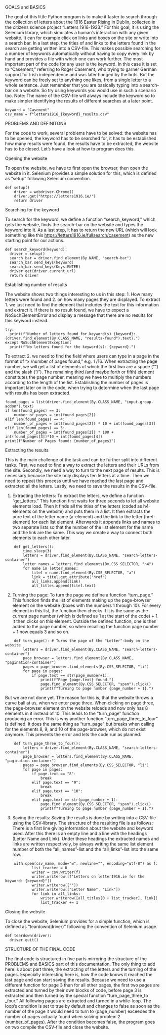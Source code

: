 GOALS and BASICS


The goal of this little Python program is to make it faster to search through the collection of letters about the 1916 Easter Rising in Dublin, collected in the citizens science project “Letters 1916-1923.” For this goal, it is using the Selenium library, which simulates a human’s interaction with any given website. It can for example click on links and boxes on the site or write into a search bar. In a last step, the titles of and links to the letters found in the search are getting written into a CSV-file. This makes possible searching for a number of keywords automatically without having to copy every link by hand and provides a file with which one can work further.
The most important part of the code for any user is the keyword. In this case it is set to “Casement,” referring to Roger Casement, who trying to garner German support for Irish independence and was later hanged by the brits. But the keyword can be freely set to anything one likes, from a single letter to a whole sentence. Just remember that you are basically typing into a search-bar on a website. So try using keywords you would use in such a scenario too.
Note: The name of the CSV-file will always include the keyword so to make simpler identifying the results of different searches at a later point.
```
keyword = "Casement"
csv_name = f"letters1916_{keyword}_results.csv"
```

PROBLEMS AND DEFINITONS


For the code to work, several problems have to be solved: the website has to be opened, the keyword has to be searched for, it has to be established how many results were found, the results have to be extracted, the website has to be closed. Let’s have a look at how to program does this.

Opening the website

  To open the website, we have to first open the browser, then open the website in it. Selenium provides a simple solution for this, which is defined as “setup” following Selenium convention.
  ```
  def setup()
      driver = webdriver.Chrome()
      driver.get("https://letters1916.ie/")
      return driver
  ```

Searching for the keyword

  To search for the keyword, we define a function “search_keyword,” which gets the website, finds the search-bar on the website and types the keyword into it. As a last step, it has to return the new URL (which will look something like this https://letters1916.ie/fullsearch/casement) as the new starting point for our actions.
  ```
  def search_keyword(keyword):
    driver = setup()
    search_bar = driver.find_element(By.NAME, "search-bar")
    search_bar.send_keys(keyword)
    search_bar.send_keys(Keys.ENTER)
    driver.get(driver.current_url)
    return driver
  ```

Establishing number of results

  The website shows two things interesting to us in this step: 1. How many letters were found and 2. on how many pages they are displayed.
  To extract 1. we just need to find the element that includes the text for this information and extract it. If there is no result found, we have to expect a NoSuchElementError and display a message that there are no results for this keyword instead.
  ```
  try:
    print(f"Number of letters found for keyword(s) {keyword}: {driver.find_element(By.CLASS_NAME, "results-found").text}.")
  except NoSuchElementException:
    print(f"No letters found for the keyword(s): {keyword}.")
  ```
  To extract 2. we need to find the field where users can type in a page in the format of “x /number of pages found,” e.g. 1 /16. When extracting the page number, we will get a list of elements of which the first two are a space (“”) and the slash (“/”). The remaining third (and maybe forth or fifth) element constitutes the page number, meaning we have to multiply the numbers according to the length of the list.
  Establishing the number of pages is important later on in the code, when trying to determine when the last page with results has been extracted.
  ```
  found_pages = list(driver.find_element(By.CLASS_NAME, "input-group-addon").text)
  if len(found_pages) == 3:
      number_of_pages = int(found_pages[2])
  elif len(found_pages) == 4:
      number_of_pages = int(found_pages[2]) * 10 + int(found_pages[3])
  elif len(found_pages) == 5:
      number_of_pages = int(found_pages[2]) * 100 + int(found_pages[3])*10 + int(found_pages[4])
  print(f"Number of Pages found: {number_of_pages}")
  ```

Extracting the results

  This is the main challenge of the task and can be further split into different tasks. First, we need to find a way to extract the letters and their URLs from the site. Secondly, we need a way to turn to the next page of results. This is necessary because the site only displays ten letters at a time. Then we need to repeat this process until we have reached the last page and extracted all the letters. Lastly, we need to save the results in the CSV-file.
  1. Extracting the letters: To extract the letters, we define a function “get_letters.” This function first waits for three seconds to let all website elements load. Then it finds all the titles of the letters (coded as h4-elements on the website) and puts them in a list. It then extracts the pure text of the letter name (a-element) and the link to the letter (href-element) for each list element. Afterwards it appends links and names to two separate lists so that the number of the list element for the name and the link are the same. This way we create a way to connect both elements to each other later. 
```
    def get_letters():
        time.sleep(3)
        letters = driver.find_element(By.CLASS_NAME, "search-letters-container")
        letter_names = letters.find_elements(By.CSS_SELECTOR, "h4")
        for name in letter_names:
            titel = name.find_element(By.CSS_SELECTOR, "a")
            link = titel.get_attribute("href")
            all_links.append(link)
            all_titles.append(titel.text)
```
  2.	Turning the page: To turn the page we define a function “turn_page.” This function finds the list of elements making up the page-browser element on the website (boxes with the numbers 1 through 10). For every element in this list, the function then checks if it is the same as the current page number (which is defined as 1 at the start of the code) + 1. It then clicks on this element. Outside the defined function, one is then added to the page number, so when recalling the function page number + 1 now equals 3 and so on.
```
    def turn_page(): # Turns the page of the "Letter"-body on the website
        letters = driver.find_element(By.CLASS_NAME, "search-letters-container")
        page_browser = letters.find_element(By.CLASS_NAME, "pagination-container")
        pages = page_browser.find_elements(By.CSS_SELECTOR, "li")
        for page in pages:
            if page.text == str(page_number+1):
                print(f"Page {page.text} found.")
                page.find_element(By.CSS_SELECTOR, "span").click()
                print(f"Turning to page number {page_number + 1}.")
```
   But we are not done yet. The reason for this is, that the website throws a curve ball at us, when we enter page three. When clicking on page three, the page-browser element on the website reloads and now only has 8 elements in it instead of 10. This leads to the “turn_page” function producing an error. This is why another function “turn_page_three_to_four” is defined. It does the same thing as “turn_page” but breaks when calling for the elements 8, 9, and 10 of the page-browser, which do not exist anymore. This prevents the error and lets the code run as planned.
```
    def turn_page_three_to_four():
        letters = driver.find_element(By.CLASS_NAME, "search-letters-container")
        page_browser = letters.find_element(By.CLASS_NAME, "pagination-container")
        pages = page_browser.find_elements(By.CSS_SELECTOR, "li")
        for page in pages:
            if page.text == "8":
                break
            elif page.text == "9":
                break
            elif page.text == "10":
                break
            elif page.text == str(page_number + 1):
                page.find_element(By.CSS_SELECTOR, "span").click()
                print(f"Turning to page number {page_number + 1}.")
```
  3.	Saving the results: Saving the results is done by writing into a CSV-file using the CSV-library. The structure of the resulting file is as follows: There is a first line giving information about the website and keyword used. After this there is an empty line and a line with the headings (Letter Name and Link). Under these headings the extracted names and links are written respectively, by always writing the same list element number of both the “all_names”-list and the “all_links”-list into the same row.
```
    with open(csv_name, mode="w", newline="", encoding="utf-8") as f:
            list_tracker = 0
            writer = csv.writer(f)
            writer.writerow([f"Letters on letter1916.ie for the keyword: {keyword}"])
            writer.writerow([""])
            writer.writerow(["Letter Name", "Link"])
            for link in all_links:
                writer.writerow([all_titles[0 + list_tracker], link])
                list_tracker += 1
```
    
Closing the website

  To close the website, Selenium provides for a simple function, which is defined as “teardown(driver)” following the convention of Selenium usage.
  ```
def teardown(driver):
    driver.quit()
```

STRUCTURE OF THE FINAL CODE

The final code is structured in five parts mirroring the structure of the PROBLEMS and BASICS part of this documentation.  The only thing to add here is about part three, the extracting of the letters and the turning of the pages. Especially interesting here is, how the code knows it reached the last page and can start saving the results.
Because we need to use a different function for page 3 than for all other pages, the first two pages are extracted and turned by their own blocks of code, before page 3 is extracted and then turned by the special function “turn_page_three_to _four.” All following pages are extracted and turned in a while-loop. The loop’s condition is set to true by default and changes to false as soon as the number of the page it would need to turn to (page_number) exceedes the number of pages actually found when solving problem 2 (number_of_pages).
After the condition becomes false, the program goes on two compile the CSV-file and close the website.
